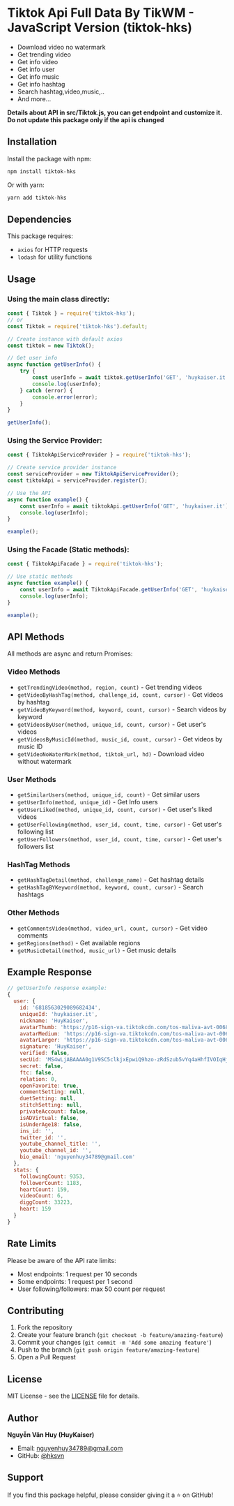 # Tiktok Api Full Data By TikWM - JavaScript Version (tiktok-hks)

* Download video no watermark
* Get trending video
* Get info video
* Get info user
* Get info music
* Get info hashtag
* Search hashtag,video,music,..
* And more...

**Details about API in src/Tiktok.js, you can get endpoint and customize it. Do not update this package only if the api is changed**

## Installation

Install the package with npm:

```bash
npm install tiktok-hks
```

Or with yarn:

```bash
yarn add tiktok-hks
```

## Dependencies

This package requires:
- `axios` for HTTP requests
- `lodash` for utility functions

## Usage

### Using the main class directly:

```javascript
const { Tiktok } = require('tiktok-hks');
// or
const Tiktok = require('tiktok-hks').default;

// Create instance with default axios
const tiktok = new Tiktok();

// Get user info
async function getUserInfo() {
    try {
        const userInfo = await tiktok.getUserInfo('GET', 'huykaiser.it');
        console.log(userInfo);
    } catch (error) {
        console.error(error);
    }
}

getUserInfo();
```

### Using the Service Provider:

```javascript
const { TiktokApiServiceProvider } = require('tiktok-hks');

// Create service provider instance
const serviceProvider = new TiktokApiServiceProvider();
const tiktokApi = serviceProvider.register();

// Use the API
async function example() {
    const userInfo = await tiktokApi.getUserInfo('GET', 'huykaiser.it');
    console.log(userInfo);
}

example();
```

### Using the Facade (Static methods):

```javascript
const { TiktokApiFacade } = require('tiktok-hks');

// Use static methods
async function example() {
    const userInfo = await TiktokApiFacade.getUserInfo('GET', 'huykaiser.it');
    console.log(userInfo);
}

example();
```

## API Methods

All methods are async and return Promises:

### Video Methods
- `getTrendingVideo(method, region, count)` - Get trending videos
- `getVideoByHashTag(method, challenge_id, count, cursor)` - Get videos by hashtag
- `getVideoByKeyword(method, keyword, count, cursor)` - Search videos by keyword
- `getVideosByUser(method, unique_id, count, cursor)` - Get user's videos
- `getVideosByMusicId(method, music_id, count, cursor)` - Get videos by music ID
- `getVideoNoWaterMark(method, tiktok_url, hd)` - Download video without watermark

### User Methods
- `getSimilarUsers(method, unique_id, count)` - Get similar users
- `getUserInfo(method, unique_id)` - Get Info users
- `getUserLiked(method, unique_id, count, cursor)` - Get user's liked videos
- `getUserFollowing(method, user_id, count, time, cursor)` - Get user's following list
- `getUserFollowers(method, user_id, count, time, cursor)` - Get user's followers list

### HashTag Methods
- `getHashTagDetail(method, challenge_name)` - Get hashtag details
- `getHashTagBYKeyword(method, keyword, count, cursor)` - Search hashtags

### Other Methods
- `getCommentsVideo(method, video_url, count, cursor)` - Get video comments
- `getRegions(method)` - Get available regions
- `getMusicDetail(method, music_url)` - Get music details

## Example Response

```javascript
// getUserInfo response example:
{
  user: {
    id: '6818563029089682434',
    uniqueId: 'huykaiser.it',
    nickname: 'HuyKaiser',
    avatarThumb: 'https://p16-sign-va.tiktokcdn.com/tos-maliva-avt-0068/407836f4f406fc4a5324fc79231fa7e1~tplv-tiktokx-cropcenter:100:100.jpeg?dr=14579&refresh_token=f7078260&x-expires=1754647200&x-signature=uGErzLG4XUsifpehyWdkOqn2bcM%3D&t=4d5b0474&ps=13740610&shp=a5d48078&shcp=2472a6c6&idc=maliva',
    avatarMedium: 'https://p16-sign-va.tiktokcdn.com/tos-maliva-avt-0068/407836f4f406fc4a5324fc79231fa7e1~tplv-tiktokx-cropcenter:720:720.jpeg?dr=14579&refresh_token=cee7318b&x-expires=1754647200&x-signature=KT3RL0p5Eb8Aiix1NXhTpyVQtac%3D&t=4d5b0474&ps=13740610&shp=a5d48078&shcp=2472a6c6&idc=maliva',
    avatarLarger: 'https://p16-sign-va.tiktokcdn.com/tos-maliva-avt-0068/407836f4f406fc4a5324fc79231fa7e1~tplv-tiktokx-cropcenter:1080:1080.jpeg?dr=14579&refresh_token=8d1c9c1b&x-expires=1754647200&x-signature=B4nZCFgJi0scfyLdickUuGmgWVY%3D&t=4d5b0474&ps=13740610&shp=a5d48078&shcp=2472a6c6&idc=maliva',
    signature: 'HuyKaiser',
    verified: false,
    secUid: 'MS4wLjABAAAA0g1V9SC5clkjxEpwiQ9hzo-zRdSzub5vYq4aHhfIVOIqHjxfM7IrRw_-Qz5a6AqM',
    secret: false,
    ftc: false,
    relation: 0,
    openFavorite: true,
    commentSetting: null,
    duetSetting: null,
    stitchSetting: null,
    privateAccount: false,
    isADVirtual: false,
    isUnderAge18: false,
    ins_id: '',
    twitter_id: '',
    youtube_channel_title: '',
    youtube_channel_id: '',
    bio_email: 'nguyenhuy34789@gmail.com'
  },
  stats: {
    followingCount: 9353,
    followerCount: 1183,
    heartCount: 159,
    videoCount: 6,
    diggCount: 33223,
    heart: 159
  }
}
```

## Rate Limits

Please be aware of the API rate limits:

* Most endpoints: 1 request per 10 seconds
* Some endpoints: 1 request per 1 second  
* User following/followers: max 50 count per request

## Contributing

1. Fork the repository
2. Create your feature branch (`git checkout -b feature/amazing-feature`)
3. Commit your changes (`git commit -m 'Add some amazing feature'`)
4. Push to the branch (`git push origin feature/amazing-feature`)
5. Open a Pull Request

## License

MIT License - see the [LICENSE](LICENSE) file for details.

## Author

**Nguyễn Văn Huy (HuyKaiser)**
- Email: nguyenhuy34789@gmail.com
- GitHub: [@hksvn](https://github.com/hksvn)

## Support

If you find this package helpful, please consider giving it a ⭐ on GitHub!
